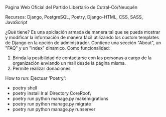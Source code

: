 Pagina Web Oficial del Partido Libertario de Cutral-Có/Neuquén

Recursos: 
Django, PostgreSQL, Poetry, Django-HTML, CSS, SASS, JavaScript

¿Qué tiene? 
Es una apiclación armada de manera tal que se pueda mostrar y modificar la información de manera fácil utilizando los custom templates de Django en la opción de administrador. 
Contiene una sección "About", un "FAQ" y un "Index" dinamico. 
Como funcionalidad: 
  1) Brinda la posibilidad de contactarse con las personas a cargo de la organización enviando un mail desde la página misma.
  2) Permite realizar donaciones

How to run: 
Ejectuar 'Poetry': 
  - poetry shell
  - poetry install
Ir al Directory CoreRoot\
  - poetry run python manage.py makemigrations
  - poetry run python manage.py migrate
  - poetry run python manage.py runserver
